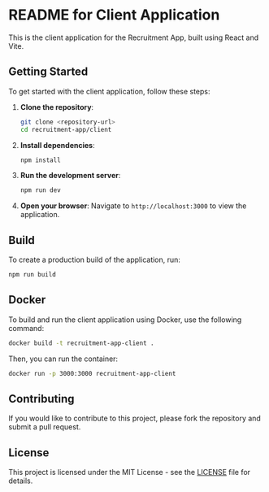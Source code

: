 # README for Client Application

This is the client application for the Recruitment App, built using React and Vite. 

## Getting Started

To get started with the client application, follow these steps:

1. **Clone the repository**:
   ```bash
   git clone <repository-url>
   cd recruitment-app/client
   ```

2. **Install dependencies**:
   ```bash
   npm install
   ```

3. **Run the development server**:
   ```bash
   npm run dev
   ```

4. **Open your browser**:
   Navigate to `http://localhost:3000` to view the application.

## Build

To create a production build of the application, run:
```bash
npm run build
```

## Docker

To build and run the client application using Docker, use the following command:
```bash
docker build -t recruitment-app-client .
```

Then, you can run the container:
```bash
docker run -p 3000:3000 recruitment-app-client
```

## Contributing

If you would like to contribute to this project, please fork the repository and submit a pull request.

## License

This project is licensed under the MIT License - see the [LICENSE](LICENSE) file for details.